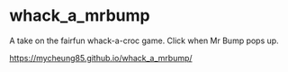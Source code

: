 # whack_a_mrbump

A take on the fairfun whack-a-croc game. Click when Mr Bump pops up.

https://mycheung85.github.io/whack_a_mrbump/
